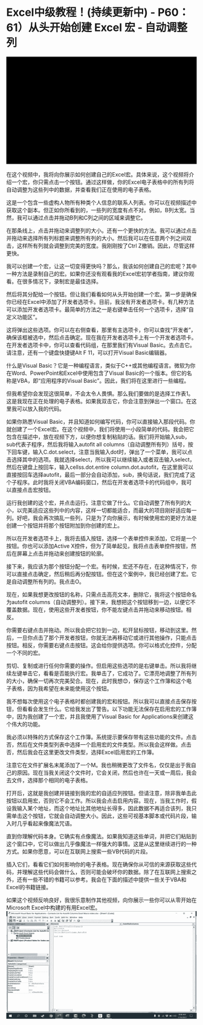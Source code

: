 # Excel中级教程！(持续更新中) - P60：61）从头开始创建 Excel 宏 - 自动调整列 

![](img/b0396bafa7c7fe03dd9fc56da1ac0d7b_0.png)

在这个视频中，我将向你展示如何创建自己的Excel宏。具体来说，这个视频将介绍一个宏，你只需点击一个按钮。通过这样做，你的Excel电子表格中的所有列将自动调整为这些列中的数据，并查看我们正在使用的电子表格。

这是一个包含一些虚构人物所有种类个人信息的联系人列表。你可以在视频描述中获取这个副本。但正如你所看到的，一些列的宽度有点不对。例如，B列太宽。当然，我可以通过点击并拖动B列和C列之间的区域来调整它。

在那条线上，点击并拖动来调整列的大小。还有一个更快的方法。我可以通过点击并拖动来选择所有列标题来调整所有列的大小。然后我可以在任意两个列之间双击，这样所有列就会调整到完美的宽度。我刚刚按了Ctrl Z撤销。因此，尽管这样更快。

我可以创建一个宏，让这一切变得更快吗？那么，我该如何创建自己的宏呢？其中一种方法是录制自己的宏。如果你还没有观看我的Excel宏初学者指南，建议你观看。在很多情况下，录制宏是最佳选择。

然后将其分配给一个按钮。但让我们看看如何从头开始创建一个宏。第一步是确保你已经在Excel中添加了开发者选项卡。目前，我没有开发者选项卡。有几种方法可以添加开发者选项卡。最简单的方法之一是右键单击任何一个选项卡，选择“自定义功能区”。

这将弹出这些选项。你可以在右侧查看，那里有主选项卡，你可以查找“开发者”，确保该框被选中，然后点击确定。现在我在开发者选项卡上有一个开发者选项卡。在开发者选项卡中，你可以查看代码组，在那里我们有Visual Basic。去点击它。请注意，还有一个键盘快捷键Alt F 11，可以打开Visual Basic编辑器。

什么是Visual Basic？它是一种编程语言，类似于C++或其他编程语言。微软为你在Word、PowerPoint和Excel中使用包含了Visual Basic的一个版本。但它的名称是VBA，即“应用程序的Visual Basic”。因此，我们将在这里进行一些编程。

但我希望你会发现这很简单，不会太令人畏惧。那么我们要做的是选择工作表1。这是我现在正在处理的电子表格。如果我双击它，你会注意到弹出一个窗口。在这里我可以放入我的代码。

如果你熟悉Visual Basic，并且知道如何编写代码，你可以直接输入那段代码。你就创建了一个Excel宏。在这个视频中，我们将使用一小段简单的代码。我会把它包含在描述中，放在视频下方，以便你想复制粘贴的话。我们将开始输入sub，sub代表子程序，然后我将输入autofit all columns（自动调整所有列）括号，按下回车键，输入C.dot.select，注意当我输入dot时，弹出了一个菜单，我可以点击选择其中的选项。我就选择select，所以我可以继续输入或者双击输入select，然后在键盘上按回车，输入cellss.dot.entire column.dot.autofit，在这里我可以直接按回车选择autofit，最后一部分会自动添加，sub，换句话说，我们完成了这个子程序。此时我将关闭VBA编码窗口，然后在开发者选项卡的代码组中，我可以直接点击宏按钮。

运行我创建的这个宏，并点击运行。注意它做了什么。它自动调整了所有列的大小，以完美适应这些列中的内容，这样一切都能适合，而最大的项目刚好适应每一列。好吧，我会再次搞乱一些列，只是为了向你展示，有时候使用宏的更好方法是创建一个按钮并将那个按钮附加到你创建的宏上。

所以在开发者选项卡上，我将去插入按钮，选择一个表单控件来添加，它将是一个按钮。你也可以添加Active X控件，但为了简单起见，我将点击表单控件按钮，然后在屏幕上点击并拖动来创建按钮的轮廓。

接下来，我应该为那个按钮分配一个宏。有时候，宏还不存在，在这种情况下，你可以直接点击确定，然后稍后再分配按钮。但在这个案例中，我已经创建了宏。它是自动调整所有列的。我点击O。

现在，如果我想更改按钮的名称，只需点击高亮文本，删除它，我将这个按钮命名为autofit columns（自动调整列）。接下来，我想把这个按钮移到一边，以便它不覆盖数据。现在，使用这些开发者按钮，你不能左键点击并拖动来移动按钮。相反。

你需要右键点击并拖动。所以我会把它拉到一边，松开鼠标按钮，移动到这里。然后，一旦你点击了那个开发者按钮，你就无法再移动它或进行其他操作，只能点击按钮。相反，你需要右键点击按钮。这会给你提供选项。你可以格式化控件，分配一个不同的宏。

剪切、复制或进行任何你需要的操作。但启用这些选项的是右键单击。所以我将继续左键单击它，看看是否能执行宏。我单击了，它成功了。它漂亮地调整了所有列的大小，确保一切再次完美契合。现在，此时我想😊，保存这个工作簿和这个电子表格，因为我希望在未来能使用这个按钮。

我不想每次使用这个电子表格时都创建我的宏和按钮。所以我可以直接点击保存按钮，但看看会发生什么。它给我发出了警告。以下功能无法保存在启用宏的工作簿中，因为我创建了一个宏，并且我使用了Visual Basic for Applications来创建这个伟大的功能。

我必须以特殊的方式保存这个工作簿。系统提示要保存带有这些功能的文件。点击否，然后在文件类型列表中选择一个启用宏的文件类型。所以我会这样做。点击否，然后我会在这里更改文件类型，选择Excel启用宏的工作簿。

注意它在文件扩展名末尾添加了一个M。我也稍微更改了文件名，仅仅是出于我自己的原因。现在当我关闭这个文件时，它会关闭，然后也许在一天或一周后，我会去文件，选择那个相同的电子表格。

打开后，这就是我创建并链接到我的宏的自适应列按钮。但请注意，除非我单击此按钮以启用宏，否则它不会工作。所以我会点击启用内容。现在，当我工作时，假设我输入某个地址，而这个地址比其他地址长得多，因此数据不再适合该列，我只需单击这个按钮，它就会自动调整大小。因此，这些可视基本脚本或代码片段，输入时几乎看起来像魔法咒语。

直到你理解代码本身。它确实有点像魔法。如果我知道这些单词，并把它们粘贴到这个窗口中，它可以做出几乎像魔法一样强大的事情。这是从这里继续进行的一种方式。如果你愿意，可以在互联网上搜索一些VB代码的片段。

插入它们，看看它们如何影响你的电子表格。现在确保你从可信的来源获取这些代码，并理解这些代码会做什么，否则可能会破坏你的数据。除了在互联网上搜索之外，还有一些不错的书籍可以参考。我会在下面的描述中提供一些关于VBA和Excel的书籍链接。

如果这个视频反响良好，我很乐意制作其他视频，向你展示一些你可以从零开始在Microsoft Excel中构建的有用Excel宏。![](img/b0396bafa7c7fe03dd9fc56da1ac0d7b_2.png)
